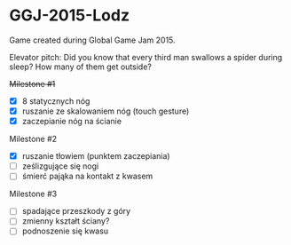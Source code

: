 # GGJ-2015-Lodz
Game created during Global Game Jam 2015.

Elevator pitch:
Did you know that every third man swallows a spider during sleep? How many of them get outside?

~~Milestone #1~~
- [x] 8 statycznych nóg
- [x] ruszanie ze skalowaniem nóg (touch gesture)
- [x] zaczepianie nóg na ścianie

Milestone #2
- [x] ruszanie tłowiem (punktem zaczepiania)
- [ ] ześlizgujące się nogi
- [ ] śmierć pająka na kontakt z kwasem

Milestone #3
- [ ] spadające przeszkody z góry
- [ ] zmienny kształt ściany?
- [ ] podnoszenie się kwasu
